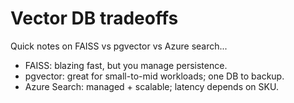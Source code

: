 <!-- date: 2025-08-10 -->
# Vector DB tradeoffs
Quick notes on FAISS vs pgvector vs Azure search...

- FAISS: blazing fast, but you manage persistence.
- pgvector: great for small-to-mid workloads; one DB to backup.
- Azure Search: managed + scalable; latency depends on SKU.
